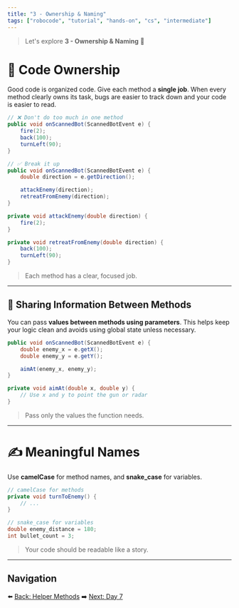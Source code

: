 ```yaml
---
title: "3 - Ownership & Naming"
tags: ["robocode", "tutorial", "hands-on", "cs", "intermediate"]
---
```


> Let's explore **3 - Ownership & Naming** 🤖

# 🧠 Code Ownership

Good code is organized code. Give each method a **single job**. When every method clearly owns its task, bugs are easier to track down and your code is easier to read.

```java
// ❌ Don't do too much in one method
public void onScannedBot(ScannedBotEvent e) {
    fire(2);
    back(100);
    turnLeft(90);
}

// ✅ Break it up
public void onScannedBot(ScannedBotEvent e) {
    double direction = e.getDirection();

    attackEnemy(direction);
    retreatFromEnemy(direction);
}

private void attackEnemy(double direction) {
    fire(2);
}

private void retreatFromEnemy(double direction) {
    back(100);
    turnLeft(90);
}
```

> Each method has a clear, focused job.

---

## 🔁 Sharing Information Between Methods

You can pass **values between methods using parameters**. This helps keep your logic clean and avoids using global state unless necessary.

```java
public void onScannedBot(ScannedBotEvent e) {
    double enemy_x = e.getX();
    double enemy_y = e.getY();

    aimAt(enemy_x, enemy_y);
}

private void aimAt(double x, double y) {
    // Use x and y to point the gun or radar
}
```

> Pass only the values the function needs.

---

# ✍️ Meaningful Names

Use **camelCase** for method names, and **snake\_case** for variables.

```java
// camelCase for methods
private void turnToEnemy() {
    // ...
}

// snake_case for variables
double enemy_distance = 180;
int bullet_count = 3;
```

> Your code should be readable like a story.

---

## Navigation

⬅️ [Back: Helper Methods](/robocode/Day-6/01_helper_methods)
➡️ [Next: Day 7](/robocode/Day-7/index)
